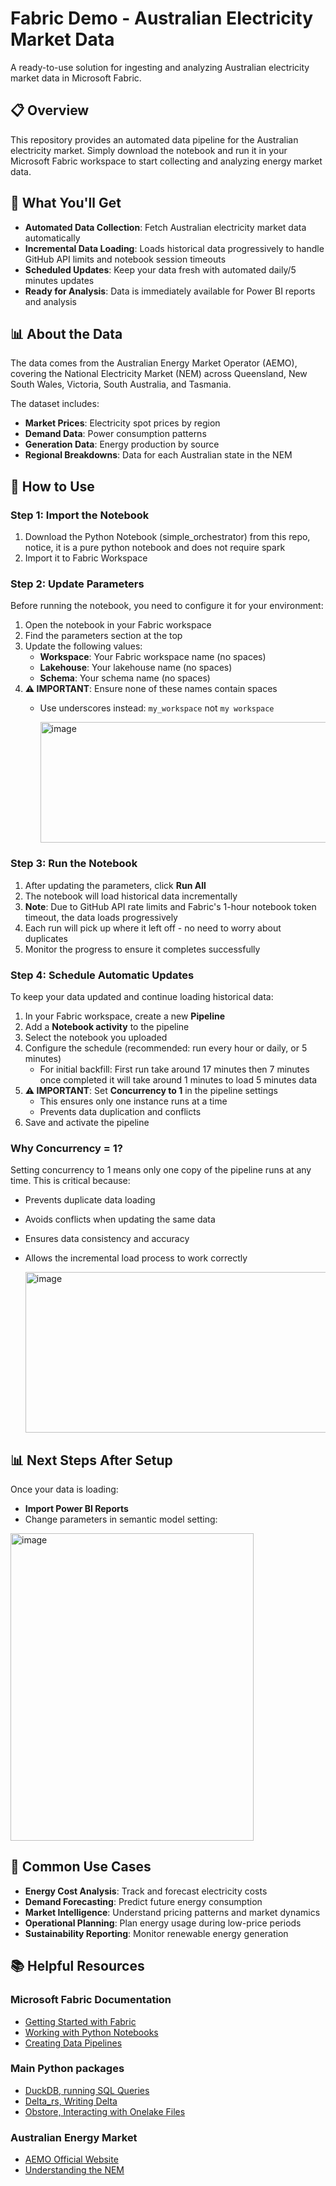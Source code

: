 # Fabric Demo - Australian Electricity Market Data

A ready-to-use solution for ingesting and analyzing Australian electricity market data in Microsoft Fabric.

## 📋 Overview

This repository provides an automated data pipeline for the Australian electricity market. Simply download the notebook and run it in your Microsoft Fabric workspace to start collecting and analyzing energy market data.

## 🎯 What You'll Get

- **Automated Data Collection**: Fetch Australian electricity market data automatically
- **Incremental Data Loading**: Loads historical data progressively to handle GitHub API limits and notebook session timeouts
- **Scheduled Updates**: Keep your data fresh with automated daily/5 minutes updates
- **Ready for Analysis**: Data is immediately available for Power BI reports and analysis

## 📊 About the Data

The data comes from the Australian Energy Market Operator (AEMO), covering the National Electricity Market (NEM) across Queensland, New South Wales, Victoria, South Australia, and Tasmania.

The dataset includes:
- **Market Prices**: Electricity spot prices by region
- **Demand Data**: Power consumption patterns
- **Generation Data**: Energy production by source
- **Regional Breakdowns**: Data for each Australian state in the NEM

## 🚀 How to Use

### Step 1: Import the Notebook
1. Download the Python Notebook (simple_orchestrator) from this repo, notice, it is a pure python notebook and does not require spark
2. Import it to Fabric Workspace


### Step 2: Update Parameters

Before running the notebook, you need to configure it for your environment:

1. Open the notebook in your Fabric workspace
2. Find the parameters section at the top
3. Update the following values:
   - **Workspace**: Your Fabric workspace name (no spaces)
   - **Lakehouse**: Your lakehouse name (no spaces)
   - **Schema**: Your schema name (no spaces)
4. **⚠️ IMPORTANT**: Ensure none of these names contain spaces
   - Use underscores instead: `my_workspace` not `my workspace`

     <img width="1352" height="193" alt="image" src="https://github.com/user-attachments/assets/c26546a7-29e3-49a3-93ba-d73724bc27e3" />



### Step 3: Run the Notebook

1. After updating the parameters, click **Run All**
2. The notebook will load historical data incrementally
3. **Note**: Due to GitHub API rate limits and Fabric's 1-hour notebook token timeout, the data loads progressively
4. Each run will pick up where it left off - no need to worry about duplicates
5. Monitor the progress to ensure it completes successfully

### Step 4: Schedule Automatic Updates

To keep your data updated and continue loading historical data:

1. In your Fabric workspace, create a new **Pipeline**
2. Add a **Notebook activity** to the pipeline
3. Select the notebook you uploaded
4. Configure the schedule (recommended: run every hour or daily, or 5 minutes)
   - For initial backfill: First run take around 17 minutes then 7 minutes once completed it will take around 1 minutes to load 5 minutes data
5. **⚠️ IMPORTANT**: Set **Concurrency to 1** in the pipeline settings
   - This ensures only one instance runs at a time
   - Prevents data duplication and conflicts
6. Save and activate the pipeline

### Why Concurrency = 1?

Setting concurrency to 1 means only one copy of the pipeline runs at any time. This is critical because:
- Prevents duplicate data loading
- Avoids conflicts when updating the same data
- Ensures data consistency and accuracy
- Allows the incremental load process to work correctly

  <img width="836" height="257" alt="image" src="https://github.com/user-attachments/assets/4ef043b8-fc33-466e-905b-f246b0819aca" />


## 📊 Next Steps After Setup

Once your data is loading:

- **Import Power BI Reports**
- Change parameters in semantic model setting:
 <img width="389" height="492" alt="image" src="https://github.com/user-attachments/assets/abedcb95-d28c-433a-9568-aa034b6d2a91" />



## 🔧 Common Use Cases

- **Energy Cost Analysis**: Track and forecast electricity costs
- **Demand Forecasting**: Predict future energy consumption
- **Market Intelligence**: Understand pricing patterns and market dynamics
- **Operational Planning**: Plan energy usage during low-price periods
- **Sustainability Reporting**: Monitor renewable energy generation

## 📚 Helpful Resources

### Microsoft Fabric Documentation
- [Getting Started with Fabric](https://learn.microsoft.com/en-us/fabric/get-started/)
- [Working with Python Notebooks](https://learn.microsoft.com/en-us/fabric/data-engineering/using-python-experience-on-notebook)
- [Creating Data Pipelines](https://learn.microsoft.com/en-us/fabric/data-factory/create-first-pipeline-with-sample-data)

### Main Python packages
- [DuckDB, running SQL Queries](https://duckdb.org/)
- [Delta_rs, Writing Delta](https://delta-io.github.io/delta-rs/)
- [Obstore, Interacting with Onelake Files](https://github.com/developmentseed/obstore)

### Australian Energy Market
- [AEMO Official Website](https://aemo.com.au/)
- [Understanding the NEM](https://aemo.com.au/en/energy-systems/electricity/national-electricity-market-nem)
